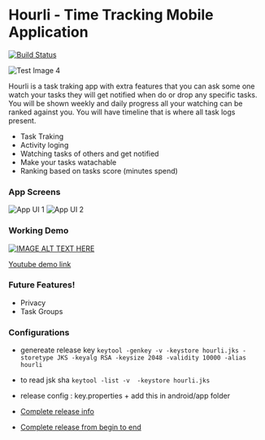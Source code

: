 # Hourli - Time Tracking Mobile Application

[![Build Status](https://travis-ci.org/joemccann/dillinger.svg?branch=master)](https://travis-ci.org/joemccann/dillinger)

![Test Image 4](https://i.ibb.co/ZzpGmyg/the-Creative-Process.png)

Hourli is a task traking app with extra features that you can ask some one watch your tasks they will get notified when do or drop any specific tasks. You will be shown weekly and daily progress all your watching can be ranked against you. You will have timeline that is where all task logs present.

  - Task Traking
  - Activity loging
  - Watching tasks of others and get notified
  - Make your tasks watachable
  - Ranking based on tasks score (minutes spend)

### App Screens
![App UI 1](https://i.ibb.co/XV1xmsw/11.png)
![App UI 2](https://i.ibb.co/Vx0KRb9/12.png)

### Working Demo
[![IMAGE ALT TEXT HERE](https://img.youtube.com/vi/SmCEMnMEQd4/0.jpg)](https://www.youtube.com/watch?v=SmCEMnMEQd4)

[Youtube demo link](https://youtu.be/SmCEMnMEQd4)


### Future Features!
  - Privacy
  - Task Groups



### Configurations
- genereate release key
```keytool -genkey -v -keystore hourli.jks -storetype JKS -keyalg RSA -keysize 2048 -validity 10000 -alias hourli```

- to read jsk sha
```keytool -list -v  -keystore hourli.jks```
- release config : key.properties + add this in android/app folder 
- [Complete release info](https://flutter.dev/docs/deployment/android)
- [Complete release from begin to end](https://dzone.com/articles/keytool-commandutility-to-generate-a-keystorecerti)
